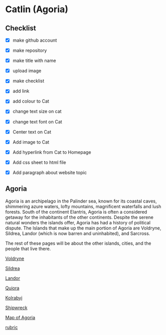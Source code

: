 # Catlin (Agoria)
## Checklist

- [x] make github account
  
- [x] make repository

- [x] make title with name

- [x] upload image

- [x] make checklist

- [x] add link

- [x] add colour to Cat

- [x] change text size on cat

- [x] change text font on Cat

- [x] Center text on Cat

- [x] Add image to Cat

- [x] Add hyperlink from Cat to Homepage

- [x] Add css sheet to html file

- [x] Add paragraph about website topic

## Agoria

Agoria is an archipelago in the Palinder sea, known for its coastal caves, shimmering azure waters, lofty mountains, magnificent waterfalls and lush forests. South of the continent Elantris, Agoria is often a considered getaway for the inhabitants of the other continents. Despite the serene natural wonders the islands offer, Agoria has had a history of political dispute. The Islands that make up the main portion of Agoria are Voldryne, Sildrea, Landor (which is now barren and uninhabited), and Sarcross. 

The rest of these pages will be about the other islands, cities, and the people that live there.


[Voldryne]( https://chocomelody1.github.io/Voldryne/)

[Sildrea](https://chocomelody1.github.io/Sildrea/)

[Landor]( https://chocomelody1.github.io/Landor/)

[Quiora]( https://chocomelody1.github.io/Quiora/)

[Kolrabyi](https://chocomelody1.github.io/Kolrabyi/)

[Shipwreck]( https://chocomelody1.github.io/Shipwreck/)

[Map of Agoria]( https://chocomelody1.github.io/Map/)

[rubric]( https://chocomelody1.github.io/gfdsgsgds/)

